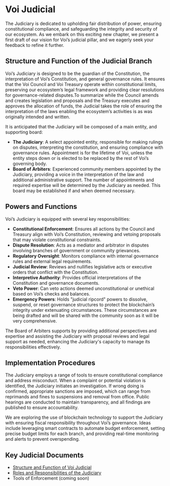 # Voi Judicial

The Judiciary is dedicated to upholding fair distribution of power, ensuring constitutional compliance, and safeguarding the integrity and security of our ecosystem. As we embark on this exciting new chapter, we present a first draft of our vision for Voi’s judicial pillar, and we eagerly seek your feedback to refine it further. 

## **Structure and Function of the Judicial Branch**

Voi’s Judiciary is designed to be the guardian of the Constitution, the interpretation of Voi’s Constitution,  and general governance rules. It ensures that the Voi Council and Voi Treasury operate within constitutional limits, preserving our ecosystem’s legal framework and providing clear resolutions for governance-related disputes.To summarize while the Council amends and creates legislation and proposals and the Treasury executes and approves the allocation of funds, the Judicial takes the role of ensuring the interpretation of the laws enabling the ecosystem’s activities is as was originally intended and written. 

It is anticipated that the Judiciary will be composed of a main entity, and supporting board: 



* **The Judiciary**: A select appointed entity, responsible for making rulings on disputes, interpreting the constitution, and ensuring compliance with governance rules. Appointment is for the lifetime of Voi, unless the entity steps down or is elected to be replaced by the rest of Voi’s governing body.
* **Board of Arbiters**: Experienced community members appointed by the Judiciary, providing a voice in the interpretation of the law and additional administrative support. The number of appointments and required expertise will be determined by the Judiciary as needed. This board may be established if and when deemed necessary.


## **Powers and Functions**

Voi’s Judiciary is equipped with several key responsibilities:



* **Constitutional Enforcement**: Ensures all actions by the Council and Treasury align with Voi’s Constitution, reviewing and vetoing proposals that may violate constitutional constraints.
* **Dispute Resolution**: Acts as a mediator and arbitrator in disputes involving branches of government or community grievances.
* **Regulatory Oversight**: Monitors compliance with internal governance rules and external legal requirements.
* **Judicial Review**: Reviews and nullifies legislative acts or executive orders that conflict with the Constitution.
* **Interpretive Authority**: Provides official interpretations of the Constitution and governance documents.
* **Veto Power**: Can veto actions deemed unconstitutional or unethical based on Voi’s checks and balances. 
* **Emergency Powers**: Holds "judicial ripcord" powers to dissolve, suspend, or reset governance structures to protect the blockchain’s integrity under extenuating circumstances. These circumstances are being drafted and will be shared with the community soon as it will be very comprehensive. 

The Board of Arbiters supports by providing additional perspectives and expertise and assisting the Judiciary with proposal reviews and legal support as needed, enhancing the Judiciary's capacity to manage its responsibilities effectively.


## **Implementation Procedures**

The Judiciary employs a range of tools to ensure constitutional compliance and address misconduct. When a complaint or potential violation is identified, the Judiciary initiates an investigation. If wrong doing is confirmed, appropriate sanctions are imposed, which can range from reprimands and fines to suspensions and removal from office. Public hearings are conducted to maintain transparency, and all findings are published to ensure accountability.

We are exploring the use of blockchain technology to support the Judiciary with ensuring fiscal responsibility throughout Voi’s governance. Ideas include leveraging smart contracts to automate budget enforcement, setting precise budget limits for each branch, and providing real-time monitoring and alerts to prevent overspending. 


## **Key Judicial Documents**

* [Structure and Function of Voi Judicial ](https://docs.google.com/document/d/1JBW68-bi0b3QYh9z3h96yYK5LUsh1sTac9D5GSFeg8s/edit)
* [Roles and Responsibilities of the Judiciary](https://docs.google.com/document/d/1SOM6kiLe3l069PFYjQrAj_22YUp-3TMCYYx57TYJHF8/edit#heading=h.nl7nhrk9t07m)
* Tools of Enforcement (coming soon)
